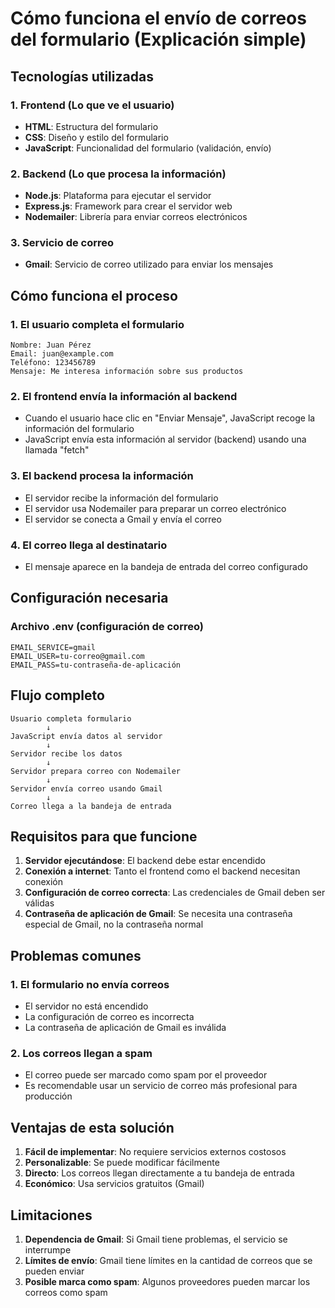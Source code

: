 # Cómo funciona el envío de correos del formulario (Explicación simple)

## Tecnologías utilizadas

### 1. Frontend (Lo que ve el usuario)
- **HTML**: Estructura del formulario
- **CSS**: Diseño y estilo del formulario
- **JavaScript**: Funcionalidad del formulario (validación, envío)

### 2. Backend (Lo que procesa la información)
- **Node.js**: Plataforma para ejecutar el servidor
- **Express.js**: Framework para crear el servidor web
- **Nodemailer**: Librería para enviar correos electrónicos

### 3. Servicio de correo
- **Gmail**: Servicio de correo utilizado para enviar los mensajes

## Cómo funciona el proceso

### 1. El usuario completa el formulario
```
Nombre: Juan Pérez
Email: juan@example.com
Teléfono: 123456789
Mensaje: Me interesa información sobre sus productos
```

### 2. El frontend envía la información al backend
- Cuando el usuario hace clic en "Enviar Mensaje", JavaScript recoge la información del formulario
- JavaScript envía esta información al servidor (backend) usando una llamada "fetch"

### 3. El backend procesa la información
- El servidor recibe la información del formulario
- El servidor usa Nodemailer para preparar un correo electrónico
- El servidor se conecta a Gmail y envía el correo

### 4. El correo llega al destinatario
- El mensaje aparece en la bandeja de entrada del correo configurado

## Configuración necesaria

### Archivo .env (configuración de correo)
```
EMAIL_SERVICE=gmail
EMAIL_USER=tu-correo@gmail.com
EMAIL_PASS=tu-contraseña-de-aplicación
```

## Flujo completo

```
Usuario completa formulario
        ↓
JavaScript envía datos al servidor
        ↓
Servidor recibe los datos
        ↓
Servidor prepara correo con Nodemailer
        ↓
Servidor envía correo usando Gmail
        ↓
Correo llega a la bandeja de entrada
```

## Requisitos para que funcione

1. **Servidor ejecutándose**: El backend debe estar encendido
2. **Conexión a internet**: Tanto el frontend como el backend necesitan conexión
3. **Configuración de correo correcta**: Las credenciales de Gmail deben ser válidas
4. **Contraseña de aplicación de Gmail**: Se necesita una contraseña especial de Gmail, no la contraseña normal

## Problemas comunes

### 1. El formulario no envía correos
- El servidor no está encendido
- La configuración de correo es incorrecta
- La contraseña de aplicación de Gmail es inválida

### 2. Los correos llegan a spam
- El correo puede ser marcado como spam por el proveedor
- Es recomendable usar un servicio de correo más profesional para producción

## Ventajas de esta solución

1. **Fácil de implementar**: No requiere servicios externos costosos
2. **Personalizable**: Se puede modificar fácilmente
3. **Directo**: Los correos llegan directamente a tu bandeja de entrada
4. **Económico**: Usa servicios gratuitos (Gmail)

## Limitaciones

1. **Dependencia de Gmail**: Si Gmail tiene problemas, el servicio se interrumpe
2. **Límites de envío**: Gmail tiene límites en la cantidad de correos que se pueden enviar
3. **Posible marca como spam**: Algunos proveedores pueden marcar los correos como spam